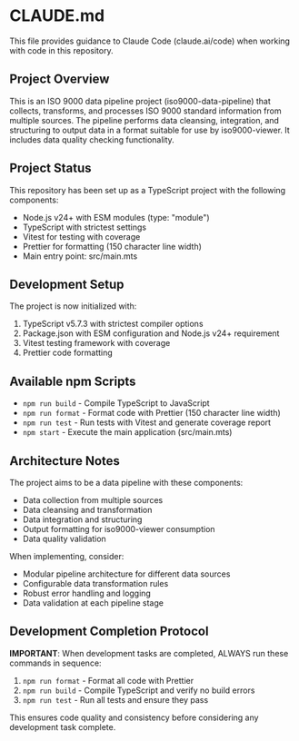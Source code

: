 # CLAUDE.md

This file provides guidance to Claude Code (claude.ai/code) when working with code in this repository.

## Project Overview

This is an ISO 9000 data pipeline project (iso9000-data-pipeline) that collects, transforms, and processes ISO 9000 standard information from multiple sources. The pipeline performs data cleansing, integration, and structuring to output data in a format suitable for use by iso9000-viewer. It includes data quality checking functionality.

## Project Status

This repository has been set up as a TypeScript project with the following components:

- Node.js v24+ with ESM modules (type: "module")
- TypeScript with strictest settings
- Vitest for testing with coverage
- Prettier for formatting (150 character line width)
- Main entry point: src/main.mts

## Development Setup

The project is now initialized with:

1. TypeScript v5.7.3 with strictest compiler options
2. Package.json with ESM configuration and Node.js v24+ requirement
3. Vitest testing framework with coverage
4. Prettier code formatting

## Available npm Scripts

- `npm run build` - Compile TypeScript to JavaScript
- `npm run format` - Format code with Prettier (150 character line width)
- `npm run test` - Run tests with Vitest and generate coverage report
- `npm start` - Execute the main application (src/main.mts)

## Architecture Notes

The project aims to be a data pipeline with these components:

- Data collection from multiple sources
- Data cleansing and transformation
- Data integration and structuring
- Output formatting for iso9000-viewer consumption
- Data quality validation

When implementing, consider:

- Modular pipeline architecture for different data sources
- Configurable data transformation rules
- Robust error handling and logging
- Data validation at each pipeline stage

## Development Completion Protocol

**IMPORTANT**: When development tasks are completed, ALWAYS run these commands in sequence:

1. `npm run format` - Format all code with Prettier
2. `npm run build` - Compile TypeScript and verify no build errors
3. `npm run test` - Run all tests and ensure they pass

This ensures code quality and consistency before considering any development task complete.

